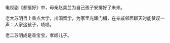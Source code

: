 电视剧《都挺好》中，母亲赵美兰为自己孩子安排好了未来。

老大苏明哲上重点大学，出国留学，为家里光耀门楣，在亲戚邻居聊天时能赞叹一声：人家这孩子，啧啧。

老二苏明成是乖宝宝，孝顺儿子。


<!--stackedit_data:
eyJoaXN0b3J5IjpbLTE5MjA1NjAxMDUsMzAwMzY5MTRdfQ==
-->